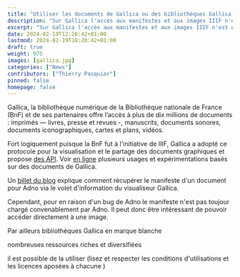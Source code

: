 ```yaml
---
title: "Utiliser les documents de Gallica ou des bibliothèques Gallica en marque blanche"
description: "Sur Gallica l'accès aux manifestes et aux images IIIF n'est évident et il n'est pas toujours indiqué du côté des bibiothèques Gallica en marque blanche."
excerpt: "Sur Gallica l'accès aux manifestes et aux images IIIF n'est évident et il n'est pas toujours indiqué du côté des bibiothèques Gallica en marque blanche."
date: 2024-02-19T12:20:42+01:00
lastmod: 2024-02-19T18:20:42+01:00
draft: true 
weight: 975
images: [gallica.jpg]
categories: ["News"]
contributors: ["Thierry Pasquier"]
pinned: false
homepage: false
---
```


Gallica, la bibliothèque numérique de la Bibliothèque nationale de France (BnF) et de ses partenaires offre l’accès à plus de dix millions de documents : imprimés — livres, presse et revues -, manuscrits, documents sonores, documents iconographiques, cartes et plans, vidéos. 

Fort logiquement puisque la BnF fut à l'initiative de IIIF, Gallica a adopté ce protocole pour la visualisation et le partage des documents graphiques et propose [des API](https://api.gouv.fr/les-api/api_gallica_IIIF). Voir [en ligne](https://github.com/altomator/IIIF) plusieurs usages et expérimentations basés sur des documents de Gallica.  

Un [billet du blog](https://adno.app/fr/blog/utiliser-adno-avec-des-images-de-gallica/) explique comment récupérer le manifeste d'un document pour Adno via le volet d'information du visualiseur Gallica. 

Cependant, pour en raison d'un bug de Adno le manifeste n'est pas toujour chargé convenablement par Adno. Il peut donc être intéressant de pouvoir accéder directement à une image. 

Par ailleurs bibliothèques Gallica en marque blanche 
 
nombreuses ressources riches et diversifiées 

il est possible de la utiliser (lisez et respecter les conditions d'utilisations et les licences aposées à chacune )

  

